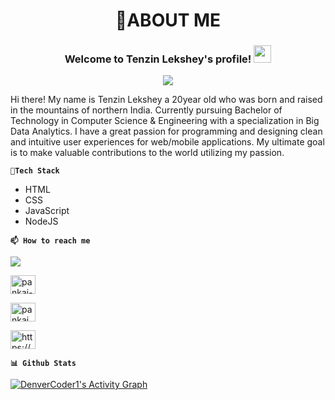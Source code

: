 <h1 align = "center">🤔ABOUT ME</h1> 


<h3 align="center">
  Welcome to Tenzin Lekshey's profile!
  <img src="https://media.giphy.com/media/hvRJCLFzcasrR4ia7z/giphy.gif" width="28">
</h3>


<p align="center">
  <a href="https://github.com/DenverCoder1/readme-typing-svg"><img src="https://readme-typing-svg.demolab.com/?lines=Web%20Developer;Always%20learning%20new%20things&font=Fira%20Code&center=true&width=440&height=45&color=f75c7e&vCenter=true&size=22&pause=1000"></a>
</p>



<!-- Social icons section -->

<!-- <p align="center">
  <a href="https://twitter.com/Tenzin47790731"><img width="32px" alt="Twitter" title="Twitter" src="https://i.imgur.com/OXZM1L6.png"/></a>
  &#8287;&#8287;&#8287;&#8287;&#8287;
  <a href="https://discord.gg/fPrdqh3Zfu" alt="Dev Pro Tips Discussion & Support Server"><img width="32px" src="https://i.imgur.com/OViZO8J.png"/></a>
  &#8287;&#8287;&#8287;&#8287;&#8287;
  <a href="https://dev.to/denvercoder1"><img width="32px" alt="Dev.to" title="DenverCoder1 Dev.to" src="https://i.imgur.com/mVm29vK.png"></a>
  &#8287;&#8287;&#8287;&#8287;&#8287;
  <a href="https://ko-fi.com/jlawrence"><img width="32px" alt="Ko-fi" title="Buy me a coffee" src="https://i.imgur.com/PpLeD3K.png"/></a>
  &#8287;&#8287;&#8287;&#8287;&#8287;
  <a href="http://eyl327.mywebcommunity.org/promos/"><img width="32px" alt="Free Stuff" title="Free gifts for you" src="https://i.imgur.com/0uVwkoZ.png"/></a>
</p> -->

Hi there! My name is Tenzin Lekshey a 20year old who was born and raised in the mountains of northern India. Currently pursuing Bachelor of Technology in Computer Science & Engineering with a specialization in Big Data Analytics. I have a great passion for programming and designing clean and intuitive user experiences for web/mobile applications. My ultimate goal is to make valuable contributions to the world utilizing my passion.


**`🌱Tech Stack`**

- HTML
- CSS
- JavaScript
- NodeJS

**`📫 How to reach me`**
<!-- <p>📺 Get YouTube Cards for your profile at <a href="https://itenzin.herokuapp.com/">Portfolio Website</a></p>
 -->
[<img src="https://custom-icon-badges.demolab.com/badge/-PortfolioWebsite-crimson?style=for-the-badge&logo=video&logoColor=white" target=_blank/>](https://itenzin.herokuapp.com/)

<!-- Social icons section -->
<p align="left">

 <a href="https://www.linkedin.com/in/tenzin-lekshey-66120a211/" target="blank"><img align="center" src="https://raw.githubusercontent.com/rahuldkjain/github-profile-readme-generator/master/src/images/icons/Social/linked-in-alt.svg" alt="pankaj-singh-527465197" height="30" width="40" /></a> 
 
<a href="https://twitter.com/Tenzin47790731" target="blank"><img align="center" src="https://raw.githubusercontent.com/rahuldkjain/github-profile-readme-generator/master/src/images/icons/Social/twitter.svg" alt="pankaj_singh___" height="30" width="40" /></a>
  
<a href="https://www.instagram.com/ten_zin_10/" target="blank"><img align="center" src="https://raw.githubusercontent.com/rahuldkjain/github-profile-readme-generator/master/src/images/icons/Social/instagram.svg" alt="https://www.instagram.com/pankaj_singh_____/" height="30" width="40" /></a>
</p>


**`📊 Github Stats`**


<a href="https://github.com/ashutosh00710/github-readme-activity-graph"><img alt="DenverCoder1's Activity Graph" src="https://denvercoder1-activity-graph.herokuapp.com/graph/?username=TenzinNsut&bg_color=1F222E&color=F8D866&line=F85D7F&point=FFFFFF&hide_border=true" /></a>



